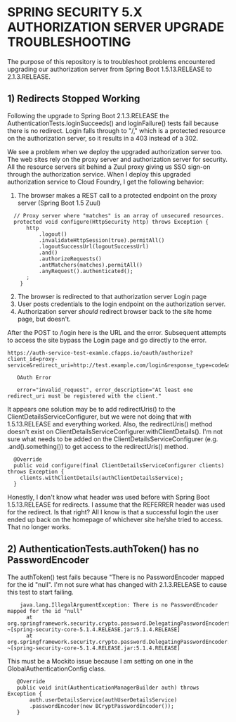 # SPRING SECURITY 5.X AUTHORIZATION SERVER UPGRADE TROUBLESHOOTING

The purpose of this repository is to troubleshoot problems encountered upgrading our authorization server from Spring Boot 1.5.13.RELEASE to 2.1.3.RELEASE.

## 1) Redirects Stopped Working

Following the upgrade to Spring Boot 2.1.3.RELEASE the AuthenticationTests.loginSucceeds() and loginFailure() tests fail because there is no redirect.
Login falls through to "/," which is a protected resource on the authorization server, so it results in a 403 instead of a 302. 

We see a problem when we deploy the upgraded authorization server too. The web sites rely on the proxy server and authorization server for security. 
All the resource servers sit behind a Zuul proxy giving us SSO sign-on through the authorization service. When I deploy this upgraded authorization service to 
Cloud Foundry, I get the following behavior: 

1) The browser makes a REST call to a protected endpoint on the proxy server (Spring Boot 1.5 Zuul)

```
  // Proxy server where "matches" is an array of unsecured resources.
  protected void configure(HttpSecurity http) throws Exception {
      http
          .logout()
          .invalidateHttpSession(true).permitAll()
          .logoutSuccessUrl(logoutSuccessUrl)
          .and()
          .authorizeRequests()
          .antMatchers(matches).permitAll()
          .anyRequest().authenticated();
      ;
    }
```

2) The browser is redirected to that authorization server Login page
4) User posts credentials to the login endpoint on the authorization server.
5) Authorization server *should* redirect browser back to the site home page, but doesn't.

After the POST to /login here is the URL and the error. Subsequent attempts to access the site bypass the Login page and go directly to the error.

```
https://auth-service-test-examle.cfapps.io/oauth/authorize?client_id=proxy-service&redirect_uri=http://test.example.com/login&response_type=code&state=QihbF4

   OAuth Error
   
   error="invalid_request", error_description="At least one redirect_uri must be registered with the client."
```

It appears one solution may be to add redirectUris() to the ClientDetailsServiceConfigurer, but we were not doing that with 1.5.13.RELEASE and everything worked. Also, the redirectUris() method doesn't exist on ClientDetailsServiceConfigurer.withClientDetails(). I'm not sure what needs to be added on the ClientDetailsServiceConfigurer (e.g. .and().something()) to get access to the redirectUris() method.

```
  @Override
  public void configure(final ClientDetailsServiceConfigurer clients) throws Exception {
    clients.withClientDetails(authClientDetailsService);
  }
```

Honestly, I don't know what header was used before with Spring Boot 1.5.13.RELEASE for redirects. I assume that the REFERRER header was used for the redirect. Is that right? All I 
know is that a successful login the user ended up back on the homepage of whichever site he/she tried to access. That no longer works.

## 2) AuthenticationTests.authToken() has no PasswordEncoder

The authToken() test fails because "There is no PasswordEncoder mapped for the id "null". I'm not sure what has changed with 2.1.3.RELEASE to cause this test to start failing.

``` 
    java.lang.IllegalArgumentException: There is no PasswordEncoder mapped for the id "null"    
      at org.springframework.security.crypto.password.DelegatingPasswordEncoder$UnmappedIdPasswordEncoder.matches(DelegatingPasswordEncoder.java:244) ~[spring-security-core-5.1.4.RELEASE.jar:5.1.4.RELEASE]   
      at org.springframework.security.crypto.password.DelegatingPasswordEncoder.matches(DelegatingPasswordEncoder.java:198) ~[spring-security-core-5.1.4.RELEASE.jar:5.1.4.RELEASE]
```    
 	
This must be a Mockito issue because I am setting on one in the GlobalAuthenticationConfig class.

``` 
   @Override  
   public void init(AuthenticationManagerBuilder auth) throws Exception {  
       auth.userDetailsService(authUserDetailsService)  
       .passwordEncoder(new BCryptPasswordEncoder());   
   }
```	
